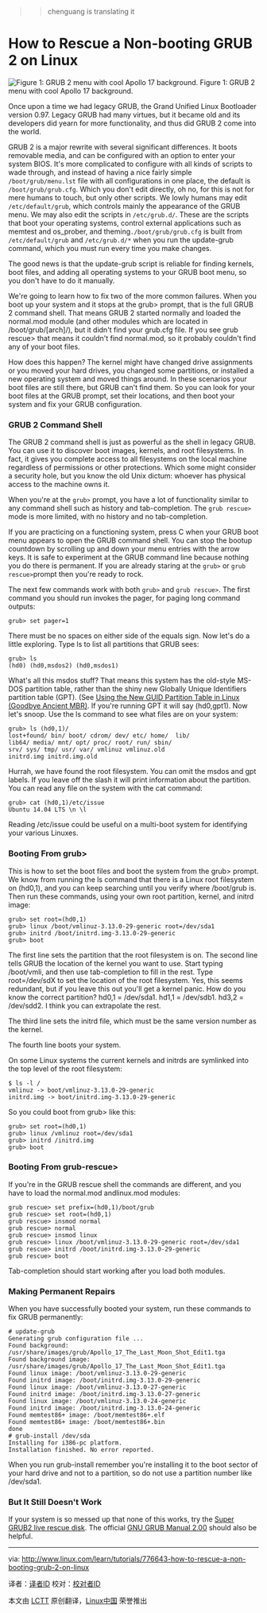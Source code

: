 
>>chenguang is translating it 

How to Rescue a Non-booting GRUB 2 on Linux
================================================================================
![Figure 1: GRUB 2 menu with cool Apollo 17 background.](http://www.linux.com/images/stories/41373/grub-command-shell.jpg)
Figure 1: GRUB 2 menu with cool Apollo 17 background.

Once upon a time we had legacy GRUB, the Grand Unified Linux Bootloader version 0.97. Legacy GRUB had many virtues, but it became old and its developers did yearn for more functionality, and thus did GRUB 2 come into the world.

GRUB 2 is a major rewrite with several significant differences. It boots removable media, and can be configured with an option to enter your system BIOS. It's more complicated to configure with all kinds of scripts to wade through, and instead of having a nice fairly simple `/boot/grub/menu.lst` file with all configurations in one place, the default is `/boot/grub/grub.cfg`. Which you don't edit directly, oh no, for this is not for mere humans to touch, but only other scripts. We lowly humans may edit `/etc/default/grub`, which controls mainly the appearance of the GRUB menu. We may also edit the scripts in `/etc/grub.d/`. These are the scripts that boot your operating systems, control external applications such as memtest and os_prober, and theming`./boot/grub/grub.cfg` is built from `/etc/default/grub` and `/etc/grub.d/*` when you run the update-grub command, which you must run every time you make changes.

The good news is that the update-grub script is reliable for finding kernels, boot files, and adding all operating systems to your GRUB boot menu, so you don't have to do it manually.

We're going to learn how to fix two of the more common failures. When you boot up your system and it stops at the grub> prompt, that is the full GRUB 2 command shell. That means GRUB 2 started normally and loaded the normal.mod module (and other modules which are located in /boot/grub/[arch]/), but it didn't find your grub.cfg file. If you see grub rescue> that means it couldn't find normal.mod, so it probably couldn't find any of your boot files.

How does this happen? The kernel might have changed drive assignments or you moved your hard drives, you changed some partitions, or installed a new operating system and moved things around. In these scenarios your boot files are still there, but GRUB can't find them. So you can look for your boot files at the GRUB prompt, set their locations, and then boot your system and fix your GRUB configuration.

### GRUB 2 Command Shell ###

The GRUB 2 command shell is just as powerful as the shell in legacy GRUB. You can use it to discover boot images, kernels, and root filesystems. In fact, it gives you complete access to all filesystems on the local machine regardless of permissions or other protections. Which some might consider a security hole, but you know the old Unix dictum: whoever has physical access to the machine owns it.

When you're at the `grub>` prompt, you have a lot of functionality similar to any command shell such as history and tab-completion. The `grub rescue>` mode is more limited, with no history and no tab-completion.

If you are practicing on a functioning system, press C when your GRUB boot menu appears to open the GRUB command shell. You can stop the bootup countdown by scrolling up and down your menu entries with the arrow keys. It is safe to experiment at the GRUB command line because nothing you do there is permanent. If you are already staring at the `grub>` or `grub rescue>`prompt then you're ready to rock.

The next few commands work with both `grub>` and `grub rescue>`. The first command you should run invokes the pager, for paging long command outputs:

    grub> set pager=1

There must be no spaces on either side of the equals sign. Now let's do a little exploring. Type ls to list all partitions that GRUB sees:

    grub> ls
    (hd0) (hd0,msdos2) (hd0,msdos1)

What's all this msdos stuff? That means this system has the old-style MS-DOS partition table, rather than the shiny new Globally Unique Identifiers partition table (GPT). (See [Using the New GUID Partition Table in Linux (Goodbye Ancient MBR)][1]. If you're running GPT it will say (hd0,gpt1). Now let's snoop. Use the ls command to see what files are on your system:

    grub> ls (hd0,1)/
    lost+found/ bin/ boot/ cdrom/ dev/ etc/ home/  lib/
    lib64/ media/ mnt/ opt/ proc/ root/ run/ sbin/ 
    srv/ sys/ tmp/ usr/ var/ vmlinuz vmlinuz.old 
    initrd.img initrd.img.old

Hurrah, we have found the root filesystem. You can omit the msdos and gpt labels. If you leave off the slash it will print information about the partition. You can read any file on the system with the cat command:

    grub> cat (hd0,1)/etc/issue
    Ubuntu 14.04 LTS \n \l

Reading /etc/issue could be useful on a multi-boot system for identifying your various Linuxes.

### Booting From grub> ###

This is how to set the boot files and boot the system from the grub> prompt. We know from running the ls command that there is a Linux root filesystem on (hd0,1), and you can keep searching until you verify where /boot/grub is. Then run these commands, using your own root partition, kernel, and initrd image:

    grub> set root=(hd0,1)
    grub> linux /boot/vmlinuz-3.13.0-29-generic root=/dev/sda1
    grub> initrd /boot/initrd.img-3.13.0-29-generic
    grub> boot

The first line sets the partition that the root filesystem is on. The second line tells GRUB the location of the kernel you want to use. Start typing /boot/vmli, and then use tab-completion to fill in the rest. Type root=/dev/sdX to set the location of the root filesystem. Yes, this seems redundant, but if you leave this out you'll get a kernel panic. How do you know the correct partition? hd0,1 = /dev/sda1. hd1,1 = /dev/sdb1. hd3,2 = /dev/sdd2. I think you can extrapolate the rest.

The third line sets the initrd file, which must be the same version number as the kernel.

The fourth line boots your system.

On some Linux systems the current kernels and initrds are symlinked into the top level of the root filesystem:

    $ ls -l /
    vmlinuz -> boot/vmlinuz-3.13.0-29-generic
    initrd.img -> boot/initrd.img-3.13.0-29-generic

So you could boot from grub> like this:

    grub> set root=(hd0,1)
    grub> linux /vmlinuz root=/dev/sda1
    grub> initrd /initrd.img
    grub> boot

### Booting From grub-rescue> ###

If you're in the GRUB rescue shell the commands are different, and you have to load the normal.mod andlinux.mod modules:

    grub rescue> set prefix=(hd0,1)/boot/grub
    grub rescue> set root=(hd0,1)
    grub rescue> insmod normal
    grub rescue> normal
    grub rescue> insmod linux
    grub rescue> linux /boot/vmlinuz-3.13.0-29-generic root=/dev/sda1
    grub rescue> initrd /boot/initrd.img-3.13.0-29-generic
    grub rescue> boot

Tab-completion should start working after you load both modules.

### Making Permanent Repairs ###

When you have successfully booted your system, run these commands to fix GRUB permanently:

    # update-grub
    Generating grub configuration file ...
    Found background: /usr/share/images/grub/Apollo_17_The_Last_Moon_Shot_Edit1.tga
    Found background image: /usr/share/images/grub/Apollo_17_The_Last_Moon_Shot_Edit1.tga
    Found linux image: /boot/vmlinuz-3.13.0-29-generic
    Found initrd image: /boot/initrd.img-3.13.0-29-generic
    Found linux image: /boot/vmlinuz-3.13.0-27-generic
    Found initrd image: /boot/initrd.img-3.13.0-27-generic
    Found linux image: /boot/vmlinuz-3.13.0-24-generic
    Found initrd image: /boot/initrd.img-3.13.0-24-generic
    Found memtest86+ image: /boot/memtest86+.elf
    Found memtest86+ image: /boot/memtest86+.bin
    done
    # grub-install /dev/sda
    Installing for i386-pc platform.
    Installation finished. No error reported.

When you run grub-install remember you're installing it to the boot sector of your hard drive and not to a partition, so do not use a partition number like /dev/sda1.

### But It Still Doesn't Work ###

If your system is so messed up that none of this works, try the [Super GRUB2 live rescue disk][2]. The official [GNU GRUB Manual 2.00][3] should also be helpful.

--------------------------------------------------------------------------------

via: http://www.linux.com/learn/tutorials/776643-how-to-rescue-a-non-booting-grub-2-on-linux

译者：[译者ID](https://github.com/译者ID) 校对：[校对者ID](https://github.com/校对者ID)

本文由 [LCTT](https://github.com/LCTT/TranslateProject) 原创翻译，[Linux中国](http://linux.cn/) 荣誉推出

[1]:http://www.linux.com/learn/tutorials/730440-using-the-new-guid-partition-table-in-linux-good-bye-ancient-mbr-
[2]:http://www.supergrubdisk.org/
[3]:https://www.gnu.org/software/grub/manual/grub.html
